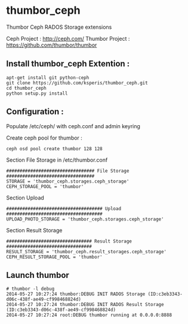thumbor_ceph
============

Thumbor Ceph RADOS Storage extensions

Ceph Project : http://ceph.com/
Thumbor Project : https://github.com/thumbor/thumbor


Install thumbor_ceph Extention :
-------------------

	apt-get install git python-ceph
	git clone https://github.com/ksperis/thumbor_ceph.git
	cd thumbor_ceph
	python setup.py install


Configuration :
---------------

Populate /etc/ceph/ with ceph.conf and admin keyring

Create ceph pool for thumbor :

	ceph osd pool create thumbor 128 128


Section File Storage in /etc/thumbor.conf

	################################# File Storage #################################
	STORAGE = 'thumbor_ceph.storages.ceph_storage'
	CEPH_STORAGE_POOL = 'thumbor'


Section Upload

	#################################### Upload ####################################
	UPLOAD_PHOTO_STORAGE = 'thumbor_ceph.storages.ceph_storage'


Section Result Storage

	################################ Result Storage ################################
	RESULT_STORAGE = 'thumbor_ceph.result_storages.ceph_storage'
	CEPH_RESULT_STORAGE_POOL = 'thumbor'



Launch thumbor
--------------

	# thumbor -l debug
	2014-05-27 10:27:24 thumbor:DEBUG INIT RADOS Storage (ID:c3eb3343-d06c-438f-ae49-cf998468824d)
	2014-05-27 10:27:24 thumbor:DEBUG INIT RADOS Result Storage (ID:c3eb3343-d06c-438f-ae49-cf998468824d)
	2014-05-27 10:27:24 root:DEBUG thumbor running at 0.0.0.0:8888
